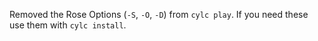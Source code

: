 Removed the Rose Options (`-S`, `-O`, `-D`) from `cylc play`. If you need these use them with `cylc install`.
